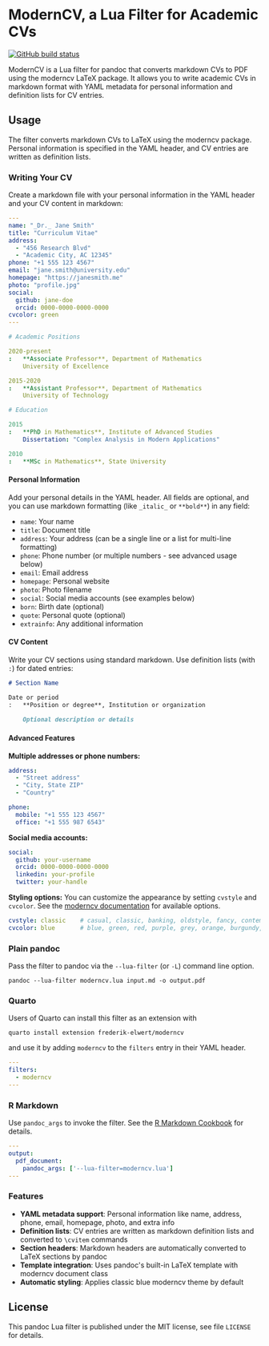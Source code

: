 ModernCV, a Lua Filter for Academic CVs
==========================================

[![GitHub build status][CI badge]][CI workflow]

ModernCV is a Lua filter for pandoc that converts markdown CVs to PDF using the moderncv LaTeX package. It allows you to write academic CVs in markdown format with YAML metadata for personal information and definition lists for CV entries.

[CI badge]: https://img.shields.io/github/actions/workflow/status/frederik-elwert/moderncv/ci.yaml?branch=main
[CI workflow]: https://github.com/frederik-elwert/moderncv/actions/workflows/ci.yaml


Usage
------------------------------------------------------------------

The filter converts markdown CVs to LaTeX using the moderncv package. Personal information is specified in the YAML header, and CV entries are written as definition lists.

### Writing Your CV

Create a markdown file with your personal information in the YAML header and your CV content in markdown:

```yaml
---
name: "_Dr._ Jane Smith"
title: "Curriculum Vitae"
address:
  - "456 Research Blvd"
  - "Academic City, AC 12345"
phone: "+1 555 123 4567"
email: "jane.smith@university.edu"
homepage: "https://janesmith.me"
photo: "profile.jpg"
social:
  github: jane-doe
  orcid: 0000-0000-0000-0000
cvcolor: green
---

# Academic Positions

2020-present
:   **Associate Professor**, Department of Mathematics
    University of Excellence

2015-2020
:   **Assistant Professor**, Department of Mathematics
    University of Technology

# Education

2015
:   **PhD in Mathematics**, Institute of Advanced Studies
    Dissertation: "Complex Analysis in Modern Applications"

2010
:   **MSc in Mathematics**, State University
```

#### Personal Information

Add your personal details in the YAML header. All fields are optional, and you can use markdown formatting (like `_italic_` or `**bold**`) in any field:

- `name`: Your name
- `title`: Document title 
- `address`: Your address (can be a single line or a list for multi-line formatting)
- `phone`: Phone number (or multiple numbers - see advanced usage below)
- `email`: Email address
- `homepage`: Personal website
- `photo`: Photo filename
- `social`: Social media accounts (see examples below)
- `born`: Birth date (optional)
- `quote`: Personal quote (optional)
- `extrainfo`: Any additional information

#### CV Content

Write your CV sections using standard markdown. Use definition lists (with `:`) for dated entries:

```markdown
# Section Name

Date or period
:   **Position or degree**, Institution or organization
    
    Optional description or details
```

#### Advanced Features

**Multiple addresses or phone numbers:**
```yaml
address:
  - "Street address"
  - "City, State ZIP"
  - "Country"

phone:
  mobile: "+1 555 123 4567"
  office: "+1 555 987 6543"
```

**Social media accounts:**
```yaml
social:
  github: your-username
  orcid: 0000-0000-0000-0000
  linkedin: your-profile
  twitter: your-handle
```

**Styling options:**
You can customize the appearance by setting `cvstyle` and `cvcolor`. See the [moderncv documentation](https://ctan.org/pkg/moderncv) for available options.

```yaml
cvstyle: classic    # casual, classic, banking, oldstyle, fancy, contemporary
cvcolor: blue       # blue, green, red, purple, grey, orange, burgundy, black
```

### Plain pandoc

Pass the filter to pandoc via the `--lua-filter` (or `-L`) command
line option.

    pandoc --lua-filter moderncv.lua input.md -o output.pdf

### Quarto

Users of Quarto can install this filter as an extension with

    quarto install extension frederik-elwert/moderncv

and use it by adding `moderncv` to the `filters` entry
in their YAML header.

``` yaml
---
filters:
  - moderncv
---
```

### R Markdown

Use `pandoc_args` to invoke the filter. See the [R Markdown
Cookbook](https://bookdown.org/yihui/rmarkdown-cookbook/lua-filters.html)
for details.

``` yaml
---
output:
  pdf_document:
    pandoc_args: ['--lua-filter=moderncv.lua']
---
```

### Features

- **YAML metadata support**: Personal information like name, address, phone, email, homepage, photo, and extra info
- **Definition lists**: CV entries are written as markdown definition lists and converted to `\cvitem` commands
- **Section headers**: Markdown headers are automatically converted to LaTeX sections by pandoc
- **Template integration**: Uses pandoc's built-in LaTeX template with moderncv document class
- **Automatic styling**: Applies classic blue moderncv theme by default

License
------------------------------------------------------------------

This pandoc Lua filter is published under the MIT license, see
file `LICENSE` for details.
